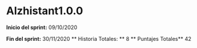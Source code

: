 # Alzhistant1.0.0

**Inicio del sprint:** 09/10/2020

**Fin del sprint:** 30/11/2020
** Historia Totales: ** 8
** Puntajes Totales** 42
